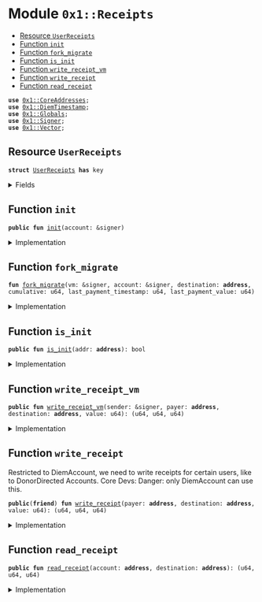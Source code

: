 
<a name="0x1_Receipts"></a>

# Module `0x1::Receipts`



-  [Resource `UserReceipts`](#0x1_Receipts_UserReceipts)
-  [Function `init`](#0x1_Receipts_init)
-  [Function `fork_migrate`](#0x1_Receipts_fork_migrate)
-  [Function `is_init`](#0x1_Receipts_is_init)
-  [Function `write_receipt_vm`](#0x1_Receipts_write_receipt_vm)
-  [Function `write_receipt`](#0x1_Receipts_write_receipt)
-  [Function `read_receipt`](#0x1_Receipts_read_receipt)


<pre><code><b>use</b> <a href="CoreAddresses.md#0x1_CoreAddresses">0x1::CoreAddresses</a>;
<b>use</b> <a href="DiemTimestamp.md#0x1_DiemTimestamp">0x1::DiemTimestamp</a>;
<b>use</b> <a href="Globals.md#0x1_Globals">0x1::Globals</a>;
<b>use</b> <a href="../../../../../../../DPN/releases/artifacts/current/build/MoveStdlib/docs/Signer.md#0x1_Signer">0x1::Signer</a>;
<b>use</b> <a href="../../../../../../../DPN/releases/artifacts/current/build/MoveStdlib/docs/Vector.md#0x1_Vector">0x1::Vector</a>;
</code></pre>



<a name="0x1_Receipts_UserReceipts"></a>

## Resource `UserReceipts`



<pre><code><b>struct</b> <a href="Receipts.md#0x1_Receipts_UserReceipts">UserReceipts</a> <b>has</b> key
</code></pre>



<details>
<summary>Fields</summary>


<dl>
<dt>
<code>destination: vector&lt;<b>address</b>&gt;</code>
</dt>
<dd>

</dd>
<dt>
<code>cumulative: vector&lt;u64&gt;</code>
</dt>
<dd>

</dd>
<dt>
<code>last_payment_timestamp: vector&lt;u64&gt;</code>
</dt>
<dd>

</dd>
<dt>
<code>last_payment_value: vector&lt;u64&gt;</code>
</dt>
<dd>

</dd>
</dl>


</details>

<a name="0x1_Receipts_init"></a>

## Function `init`



<pre><code><b>public</b> <b>fun</b> <a href="Receipts.md#0x1_Receipts_init">init</a>(account: &signer)
</code></pre>



<details>
<summary>Implementation</summary>


<pre><code><b>public</b> <b>fun</b> <a href="Receipts.md#0x1_Receipts_init">init</a>(account: &signer) {
  <b>let</b> addr = <a href="../../../../../../../DPN/releases/artifacts/current/build/MoveStdlib/docs/Signer.md#0x1_Signer_address_of">Signer::address_of</a>(account);
  <b>if</b> (!<b>exists</b>&lt;<a href="Receipts.md#0x1_Receipts_UserReceipts">UserReceipts</a>&gt;(addr)) {
    <b>move_to</b>&lt;<a href="Receipts.md#0x1_Receipts_UserReceipts">UserReceipts</a>&gt;(
      account,
      <a href="Receipts.md#0x1_Receipts_UserReceipts">UserReceipts</a> {
        destination: <a href="../../../../../../../DPN/releases/artifacts/current/build/MoveStdlib/docs/Vector.md#0x1_Vector_empty">Vector::empty</a>&lt;<b>address</b>&gt;(),
        last_payment_timestamp: <a href="../../../../../../../DPN/releases/artifacts/current/build/MoveStdlib/docs/Vector.md#0x1_Vector_empty">Vector::empty</a>&lt;u64&gt;(),
        last_payment_value: <a href="../../../../../../../DPN/releases/artifacts/current/build/MoveStdlib/docs/Vector.md#0x1_Vector_empty">Vector::empty</a>&lt;u64&gt;(),
        cumulative: <a href="../../../../../../../DPN/releases/artifacts/current/build/MoveStdlib/docs/Vector.md#0x1_Vector_empty">Vector::empty</a>&lt;u64&gt;(),
      }
    )
  };
}
</code></pre>



</details>

<a name="0x1_Receipts_fork_migrate"></a>

## Function `fork_migrate`



<pre><code><b>fun</b> <a href="Receipts.md#0x1_Receipts_fork_migrate">fork_migrate</a>(vm: &signer, account: &signer, destination: <b>address</b>, cumulative: u64, last_payment_timestamp: u64, last_payment_value: u64)
</code></pre>



<details>
<summary>Implementation</summary>


<pre><code><b>fun</b> <a href="Receipts.md#0x1_Receipts_fork_migrate">fork_migrate</a>(
  vm: &signer,
  account: &signer,
  destination: <b>address</b>,
  cumulative: u64,
  last_payment_timestamp: u64,
  last_payment_value: u64,
) <b>acquires</b> <a href="Receipts.md#0x1_Receipts_UserReceipts">UserReceipts</a> {

  <a href="CoreAddresses.md#0x1_CoreAddresses_assert_vm">CoreAddresses::assert_vm</a>(vm);
  <b>let</b> addr = <a href="../../../../../../../DPN/releases/artifacts/current/build/MoveStdlib/docs/Signer.md#0x1_Signer_address_of">Signer::address_of</a>(account);
  <b>assert</b>!(<a href="Receipts.md#0x1_Receipts_is_init">is_init</a>(addr), 0);
  <b>let</b> state = <b>borrow_global_mut</b>&lt;<a href="Receipts.md#0x1_Receipts_UserReceipts">UserReceipts</a>&gt;(addr);
  <a href="../../../../../../../DPN/releases/artifacts/current/build/MoveStdlib/docs/Vector.md#0x1_Vector_push_back">Vector::push_back</a>(&<b>mut</b> state.destination, destination);
  <a href="../../../../../../../DPN/releases/artifacts/current/build/MoveStdlib/docs/Vector.md#0x1_Vector_push_back">Vector::push_back</a>(&<b>mut</b> state.cumulative, cumulative * <a href="Globals.md#0x1_Globals_get_coin_split_factor">Globals::get_coin_split_factor</a>());
  <a href="../../../../../../../DPN/releases/artifacts/current/build/MoveStdlib/docs/Vector.md#0x1_Vector_push_back">Vector::push_back</a>(&<b>mut</b> state.last_payment_timestamp, last_payment_timestamp);
  <a href="../../../../../../../DPN/releases/artifacts/current/build/MoveStdlib/docs/Vector.md#0x1_Vector_push_back">Vector::push_back</a>(&<b>mut</b> state.last_payment_value, last_payment_value * <a href="Globals.md#0x1_Globals_get_coin_split_factor">Globals::get_coin_split_factor</a>());
}
</code></pre>



</details>

<a name="0x1_Receipts_is_init"></a>

## Function `is_init`



<pre><code><b>public</b> <b>fun</b> <a href="Receipts.md#0x1_Receipts_is_init">is_init</a>(addr: <b>address</b>): bool
</code></pre>



<details>
<summary>Implementation</summary>


<pre><code><b>public</b> <b>fun</b> <a href="Receipts.md#0x1_Receipts_is_init">is_init</a>(addr: <b>address</b>):bool {
  <b>exists</b>&lt;<a href="Receipts.md#0x1_Receipts_UserReceipts">UserReceipts</a>&gt;(addr)
}
</code></pre>



</details>

<a name="0x1_Receipts_write_receipt_vm"></a>

## Function `write_receipt_vm`



<pre><code><b>public</b> <b>fun</b> <a href="Receipts.md#0x1_Receipts_write_receipt_vm">write_receipt_vm</a>(sender: &signer, payer: <b>address</b>, destination: <b>address</b>, value: u64): (u64, u64, u64)
</code></pre>



<details>
<summary>Implementation</summary>


<pre><code><b>public</b> <b>fun</b> <a href="Receipts.md#0x1_Receipts_write_receipt_vm">write_receipt_vm</a>(sender: &signer, payer: <b>address</b>, destination: <b>address</b>, value: u64):(u64, u64, u64) <b>acquires</b> <a href="Receipts.md#0x1_Receipts_UserReceipts">UserReceipts</a> {
    // TODO: make a function for user <b>to</b> write own receipt.
    <a href="CoreAddresses.md#0x1_CoreAddresses_assert_vm">CoreAddresses::assert_vm</a>(sender);
    <a href="Receipts.md#0x1_Receipts_write_receipt">write_receipt</a>(payer, destination, value)
}
</code></pre>



</details>

<a name="0x1_Receipts_write_receipt"></a>

## Function `write_receipt`

Restricted to DiemAccount, we need to write receipts for certain users, like to DonorDirected Accounts.
Core Devs: Danger: only DiemAccount can use this.


<pre><code><b>public</b>(<b>friend</b>) <b>fun</b> <a href="Receipts.md#0x1_Receipts_write_receipt">write_receipt</a>(payer: <b>address</b>, destination: <b>address</b>, value: u64): (u64, u64, u64)
</code></pre>



<details>
<summary>Implementation</summary>


<pre><code><b>public</b>(<b>friend</b>) <b>fun</b> <a href="Receipts.md#0x1_Receipts_write_receipt">write_receipt</a>(payer: <b>address</b>, destination: <b>address</b>, value: u64):(u64, u64, u64) <b>acquires</b> <a href="Receipts.md#0x1_Receipts_UserReceipts">UserReceipts</a> {
    // TODO: make a function for user <b>to</b> write own receipt.
    <b>if</b> (!<b>exists</b>&lt;<a href="Receipts.md#0x1_Receipts_UserReceipts">UserReceipts</a>&gt;(payer)) {
      <b>return</b> (0, 0, 0)
    };

    <b>let</b> r = <b>borrow_global_mut</b>&lt;<a href="Receipts.md#0x1_Receipts_UserReceipts">UserReceipts</a>&gt;(payer);
    <b>let</b> (found_it, i) = <a href="../../../../../../../DPN/releases/artifacts/current/build/MoveStdlib/docs/Vector.md#0x1_Vector_index_of">Vector::index_of</a>(&r.destination, &destination);

    <b>let</b> cumu = 0;
    <b>if</b> (found_it) {
      cumu = *<a href="../../../../../../../DPN/releases/artifacts/current/build/MoveStdlib/docs/Vector.md#0x1_Vector_borrow">Vector::borrow</a>&lt;u64&gt;(&r.cumulative, i);
    };
    cumu = cumu + value;
    <a href="../../../../../../../DPN/releases/artifacts/current/build/MoveStdlib/docs/Vector.md#0x1_Vector_push_back">Vector::push_back</a>(&<b>mut</b> r.cumulative, *&cumu);

    <b>let</b> timestamp = <a href="DiemTimestamp.md#0x1_DiemTimestamp_now_seconds">DiemTimestamp::now_seconds</a>();
    <a href="../../../../../../../DPN/releases/artifacts/current/build/MoveStdlib/docs/Vector.md#0x1_Vector_push_back">Vector::push_back</a>(&<b>mut</b> r.last_payment_timestamp, *&timestamp);
    <a href="../../../../../../../DPN/releases/artifacts/current/build/MoveStdlib/docs/Vector.md#0x1_Vector_push_back">Vector::push_back</a>(&<b>mut</b> r.last_payment_value, *&value);

    <b>if</b> (found_it) { // put in same index <b>if</b> the account was already there.
      <a href="../../../../../../../DPN/releases/artifacts/current/build/MoveStdlib/docs/Vector.md#0x1_Vector_swap_remove">Vector::swap_remove</a>(&<b>mut</b> r.last_payment_timestamp, i);
      <a href="../../../../../../../DPN/releases/artifacts/current/build/MoveStdlib/docs/Vector.md#0x1_Vector_swap_remove">Vector::swap_remove</a>(&<b>mut</b> r.last_payment_value, i);
      <a href="../../../../../../../DPN/releases/artifacts/current/build/MoveStdlib/docs/Vector.md#0x1_Vector_swap_remove">Vector::swap_remove</a>(&<b>mut</b> r.cumulative, i);
    } <b>else</b> {
      <a href="../../../../../../../DPN/releases/artifacts/current/build/MoveStdlib/docs/Vector.md#0x1_Vector_push_back">Vector::push_back</a>(&<b>mut</b> r.destination, destination);
    };

    (timestamp, value, cumu)
}
</code></pre>



</details>

<a name="0x1_Receipts_read_receipt"></a>

## Function `read_receipt`



<pre><code><b>public</b> <b>fun</b> <a href="Receipts.md#0x1_Receipts_read_receipt">read_receipt</a>(account: <b>address</b>, destination: <b>address</b>): (u64, u64, u64)
</code></pre>



<details>
<summary>Implementation</summary>


<pre><code><b>public</b> <b>fun</b> <a href="Receipts.md#0x1_Receipts_read_receipt">read_receipt</a>(account: <b>address</b>, destination: <b>address</b>):(u64, u64, u64) <b>acquires</b> <a href="Receipts.md#0x1_Receipts_UserReceipts">UserReceipts</a> {
  <b>if</b> (!<b>exists</b>&lt;<a href="Receipts.md#0x1_Receipts_UserReceipts">UserReceipts</a>&gt;(account)) {
    <b>return</b> (0, 0, 0)
  };

  <b>let</b> receipt = <b>borrow_global</b>&lt;<a href="Receipts.md#0x1_Receipts_UserReceipts">UserReceipts</a>&gt;(account);
  <b>let</b> (found_it, i) = <a href="../../../../../../../DPN/releases/artifacts/current/build/MoveStdlib/docs/Vector.md#0x1_Vector_index_of">Vector::index_of</a>(&receipt.destination, &destination);
  <b>if</b> (!found_it) <b>return</b> (0, 0, 0);

  <b>let</b> time = <a href="../../../../../../../DPN/releases/artifacts/current/build/MoveStdlib/docs/Vector.md#0x1_Vector_borrow">Vector::borrow</a>&lt;u64&gt;(&receipt.last_payment_timestamp, i);
  <b>let</b> value = <a href="../../../../../../../DPN/releases/artifacts/current/build/MoveStdlib/docs/Vector.md#0x1_Vector_borrow">Vector::borrow</a>&lt;u64&gt;(&receipt.last_payment_value, i);
  <b>let</b> cumu = <a href="../../../../../../../DPN/releases/artifacts/current/build/MoveStdlib/docs/Vector.md#0x1_Vector_borrow">Vector::borrow</a>&lt;u64&gt;(&receipt.cumulative, i);

  (*time, *value, *cumu)
}
</code></pre>



</details>
